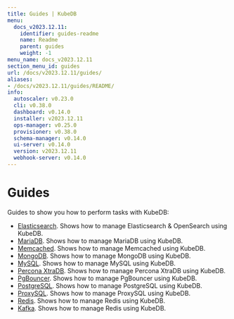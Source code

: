 ```yaml
---
title: Guides | KubeDB
menu:
  docs_v2023.12.11:
    identifier: guides-readme
    name: Readme
    parent: guides
    weight: -1
menu_name: docs_v2023.12.11
section_menu_id: guides
url: /docs/v2023.12.11/guides/
aliases:
- /docs/v2023.12.11/guides/README/
info:
  autoscaler: v0.23.0
  cli: v0.38.0
  dashboard: v0.14.0
  installer: v2023.12.11
  ops-manager: v0.25.0
  provisioner: v0.38.0
  schema-manager: v0.14.0
  ui-server: v0.14.0
  version: v2023.12.11
  webhook-server: v0.14.0
---
```


# Guides

Guides to show you how to perform tasks with KubeDB:

- [Elasticsearch](/docs/v2023.12.11/guides/elasticsearch/README). Shows how to manage Elasticsearch & OpenSearch using KubeDB.
- [MariaDB](/docs/v2023.12.11/guides/mariadb). Shows how to manage MariaDB using KubeDB.
- [Memcached](/docs/v2023.12.11/guides/memcached/README). Shows how to manage Memcached using KubeDB.
- [MongoDB](/docs/v2023.12.11/guides/mongodb/README). Shows how to manage MongoDB using KubeDB.
- [MySQL](/docs/v2023.12.11/guides/mysql/README). Shows how to manage MySQL using KubeDB.
- [Percona XtraDB](/docs/v2023.12.11/guides/percona-xtradb/README). Shows how to manage Percona XtraDB using KubeDB.
- [PgBouncer](/docs/v2023.12.11/guides/pgbouncer/README). Shows how to manage PgBouncer using KubeDB.
- [PostgreSQL](/docs/v2023.12.11/guides/postgres/README). Shows how to manage PostgreSQL using KubeDB.
- [ProxySQL](/docs/v2023.12.11/guides/proxysql/README). Shows how to manage ProxySQL using KubeDB.
- [Redis](/docs/v2023.12.11/guides/redis/README). Shows how to manage Redis using KubeDB.
- [Kafka](/docs/v2023.12.11/guides/kafka/README). Shows how to manage Redis using KubeDB.
